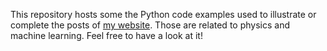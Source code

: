 This repository hosts some the Python code examples used to illustrate or complete the posts of [my website](https://tonybonnaire.com/posts/).
Those are related to physics and machine learning.
Feel free to have a look at it!
